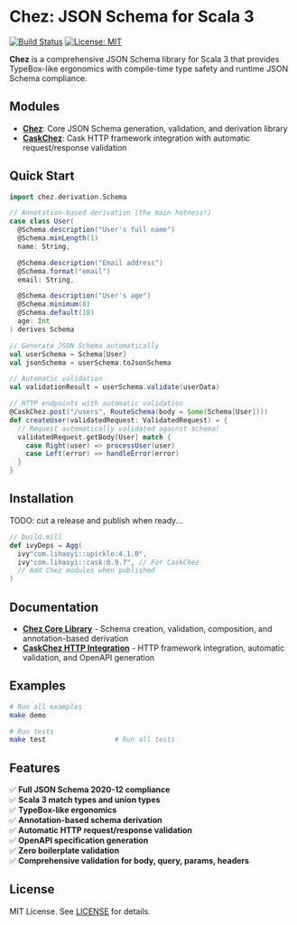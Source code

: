 # Chez: JSON Schema for Scala 3

[![Build Status](https://img.shields.io/badge/build-passing-brightgreen.svg)](https://github.com/silvabyte/scalaschemaz)
[![License: MIT](https://img.shields.io/badge/License-MIT-yellow.svg)](https://opensource.org/licenses/MIT)

**Chez** is a comprehensive JSON Schema library for Scala 3 that provides TypeBox-like ergonomics with compile-time type safety and runtime JSON Schema compliance.

## Modules

- **[Chez](./docs/chez.md)**: Core JSON Schema generation, validation, and derivation library
- **[CaskChez](./docs/caskchez.md)**: Cask HTTP framework integration with automatic request/response validation

## Quick Start

```scala
import chez.derivation.Schema

// Annotation-based derivation (the main hotness!)
case class User(
  @Schema.description("User's full name")
  @Schema.minLength(1)
  name: String,

  @Schema.description("Email address")
  @Schema.format("email")
  email: String,

  @Schema.description("User's age")
  @Schema.minimum(0)
  @Schema.default(18)
  age: Int
) derives Schema

// Generate JSON Schema automatically
val userSchema = Schema[User]
val jsonSchema = userSchema.toJsonSchema

// Automatic validation
val validationResult = userSchema.validate(userData)

// HTTP endpoints with automatic validation
@CaskChez.post("/users", RouteSchema(body = Some(Schema[User])))
def createUser(validatedRequest: ValidatedRequest) = {
  // Request automatically validated against schema!
  validatedRequest.getBody[User] match {
    case Right(user) => processUser(user)
    case Left(error) => handleError(error)
  }
}
```

## Installation

TODO: cut a release and publish when ready...

```scala
// build.mill
def ivyDeps = Agg(
  ivy"com.lihaoyi::upickle:4.1.0",
  ivy"com.lihaoyi::cask:0.9.7", // For CaskChez
  // Add Chez modules when published
)
```

## Documentation

- **[Chez Core Library](./docs/chez.md)** - Schema creation, validation, composition, and annotation-based derivation
- **[CaskChez HTTP Integration](./docs/caskchez.md)** - HTTP framework integration, automatic validation, and OpenAPI generation

## Examples

```bash
# Run all examples
make demo

# Run tests
make test                 # Run all tests
```

## Features

✅ **Full JSON Schema 2020-12 compliance**  
✅ **Scala 3 match types and union types**  
✅ **TypeBox-like ergonomics**  
✅ **Annotation-based schema derivation**  
✅ **Automatic HTTP request/response validation**  
✅ **OpenAPI specification generation**  
✅ **Zero boilerplate validation**  
✅ **Comprehensive validation for body, query, params, headers**

## License

MIT License. See [LICENSE](LICENSE) for details.
